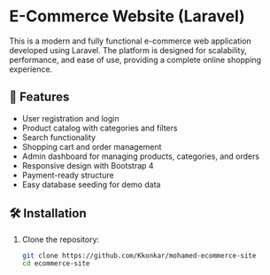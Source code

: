 # E-Commerce Website (Laravel)

This is a modern and fully functional e-commerce web application developed using Laravel. The platform is designed for scalability, performance, and ease of use, providing a complete online shopping experience.

## 🔑 Features

- User registration and login
- Product catalog with categories and filters
- Search functionality
- Shopping cart and order management
- Admin dashboard for managing products, categories, and orders
- Responsive design with Bootstrap 4
- Payment-ready structure
- Easy database seeding for demo data

## 🛠 Installation

1. Clone the repository:
   ```bash
   git clone https://github.com/Kkonkar/mohamed-ecommerce-site
   cd ecommerce-site

